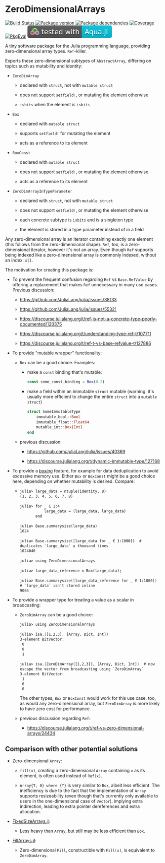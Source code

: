 # ZeroDimensionalArrays

[![Build Status](https://github.com/JuliaArrays/ZeroDimensionalArrays.jl/actions/workflows/CI.yml/badge.svg?branch=main)](https://github.com/JuliaArrays/ZeroDimensionalArrays.jl/actions/workflows/CI.yml?query=branch%3Amain)
[![Package version](https://juliahub.com/docs/General/ZeroDimensionalArrays/stable/version.svg)](https://juliahub.com/ui/Packages/General/ZeroDimensionalArrays)
[![Package dependencies](https://juliahub.com/docs/General/ZeroDimensionalArrays/stable/deps.svg)](https://juliahub.com/ui/Packages/General/ZeroDimensionalArrays?t=2)
[![Coverage](https://codecov.io/gh/JuliaArrays/ZeroDimensionalArrays.jl/branch/main/graph/badge.svg)](https://codecov.io/gh/JuliaArrays/ZeroDimensionalArrays.jl)
[![PkgEval](https://JuliaCI.github.io/NanosoldierReports/pkgeval_badges/Z/ZeroDimensionalArrays.svg)](https://JuliaCI.github.io/NanosoldierReports/pkgeval_badges/Z/ZeroDimensionalArrays.html)
[![Aqua](https://raw.githubusercontent.com/JuliaTesting/Aqua.jl/master/badge.svg)](https://github.com/JuliaTesting/Aqua.jl)

A tiny software package for the Julia programming language, providing zero-dimensional array types. `Ref`-killer.

Exports these zero-dimensional subtypes of `AbstractArray`, differing on topics such as mutability and identity:

* `ZeroDimArray`

    * declared with `struct`, not with `mutable struct`

    * does not support `setfield!`, or mutating the element otherwise

    * `isbits` when the element is `isbits`

* `Box`

    * declared with `mutable struct`

    * supports `setfield!` for mutating the element

    * acts as a reference to its element

* `BoxConst`

    * declared with `mutable struct`

    * does not support `setfield!`, or mutating the element otherwise

    * acts as a reference to its element

* `ZeroDimArrayInTypeParameter`

    * declared with `struct`, not with `mutable struct`

    * does not support `setfield!`, or mutating the element otherwise

    * each concrete subtype is `isbits` and is a singleton type

    * the element is stored in a type parameter instead of in a field

Any zero-dimensional array is an iterator containing exactly one element (this follows from the zero-dimensional shape). `Ref`, too, is a zero-dimensional iterator, however it's not an array. Even though `Ref` supports being indexed like a zero-dimensional array is commonly indexed, without an index: `x[]`.

The motivation for creating this package is:

* To prevent the frequent confusion regarding `Ref` vs `Base.RefValue` by offering a replacement that makes `Ref` unnecessary in many use cases. Previous discussion:

    * https://github.com/JuliaLang/julia/issues/38133

    * https://github.com/JuliaLang/julia/issues/55321

    * https://discourse.julialang.org/t/ref-is-not-a-concrete-type-poorly-documented/120375

    * https://discourse.julialang.org/t/understanding-type-ref-t/107711

    * https://discourse.julialang.org/t/ref-t-vs-base-refvalue-t/127886

* To provide "mutable wrapper" functionality:

    * `Box` can be a good choice. Examples:

        * make a `const` binding that's mutable:

          ```julia
          const some_const_binding = Box(0.2)
          ```

        * make a field within an immutable `struct` mutable (warning: it's usually more efficient to change the entire `struct` into a `mutable struct`)

          ```julia
          struct SomeImmutableType
              immutable_bool::Bool
              immutable_float::Float64
              mutable_int::Box{Int}
          end
          ```

    * previous discussion:

        * https://github.com/JuliaLang/julia/issues/40369

        * https://discourse.julialang.org/t/dynamic-immutable-type/127168

* To provide a [*boxing*](https://en.wikipedia.org/wiki/Boxing_(computer_programming)) feature, for example for data deduplication to avoid excessive memory use. Either `Box` or `BoxConst` might be a good choice here, depending on whether mutability is desired. Compare:

    * ```julia-repl
      julia> large_data = ntuple(identity, 8)
      (1, 2, 3, 4, 5, 6, 7, 8)

      julia> for _ ∈ 1:4
                 large_data = (large_data, large_data)
             end

      julia> Base.summarysize(large_data)
      1024

      julia> Base.summarysize([large_data for _ ∈ 1:1000])  # duplicates `large_data` a thousand times
      1024040

      julia> using ZeroDimensionalArrays

      julia> large_data_reference = Box(large_data);

      julia> Base.summarysize([large_data_reference for _ ∈ 1:1000])  # `large_data` isn't stored inline
      9064
      ```

* To provide a wrapper type for treating a value as a scalar in broadcasting:

    * `ZeroDimArray` can be a good choice:
      ```julia-repl
      julia> using ZeroDimensionalArrays

      julia> isa.([1,2,3], [Array, Dict, Int])
      3-element BitVector:
       0
       0
       1

      julia> isa.(ZeroDimArray([1,2,3]), [Array, Dict, Int])  # now escape the vector from broadcasting using `ZeroDimArray`
      3-element BitVector:
       1
       0
       0
      ```
      The other types, `Box` or `BoxConst` would work for this use case, too, as would any zero-dimensional array, but `ZeroDimArray` is more likely to have zero cost for performance.

    * previous discussion regarding `Ref`:

        * https://discourse.julialang.org/t/ref-vs-zero-dimensional-arrays/24434

## Comparison with other potential solutions

* Zero-dimensional `Array`:

    * `fill(x)`, creating a zero-dimensional `Array` containing `x` as its element, is often used instead of `Ref(x)`.

    * `Array{T, 0} where {T}` is very similar to `Box`, albeit less efficient. The inefficiency is due to the fact that the implementation of `Array` supports resizeability (even though that's currently only available to users in the one-dimensional case of `Vector`), implying extra indirection, leading to extra pointer dereferences and extra allocation.

* [FixedSizeArrays.jl](https://github.com/JuliaArrays/FixedSizeArrays.jl):

    * Less heavy than `Array`, but still may be less efficient than `Box`.

* [FillArrays.jl](https://github.com/JuliaArrays/FillArrays.jl):

    * Zero-dimensional `Fill`, constructible with `Fill(x)`, is equivalent to `ZeroDimArray`.
